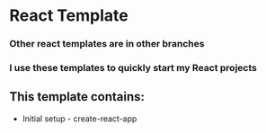 # React Template

### Other react templates are in other branches

### I use these templates to quickly start my React projects

## This template contains:

- Initial setup - create-react-app
